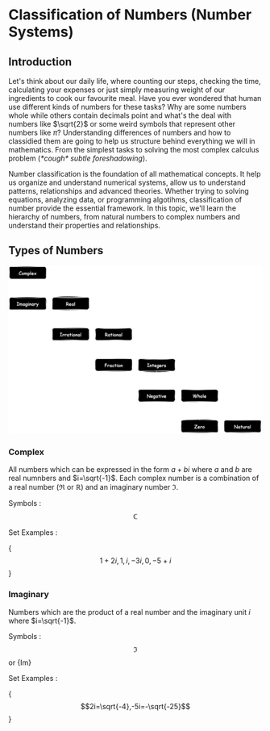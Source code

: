 # Classification of Numbers (Number Systems)

## Introduction 
Let's think about our daily life, where counting our steps, checking the time, calculating your expenses or just simply measuring weight of our ingredients to cook our favourite meal. 
Have you ever wondered that human use different kinds of numbers for these tasks? 
Why are some numbers whole while others contain decimals point and what's the deal with numbers like $\sqrt{2}$ or some weird symbols that represent other numbers like $\pi$?
Understanding differences of numbers and how to classidied them are going to help us structure behind everything we will in mathematics. 
From the simplest tasks to solving the most complex calculus problem (*\*cough\* subtle foreshadowing*).

Number classification is the foundation of all mathematical concepts.
It help us organize and understand numerical systems, allow us to understand patterns, relationships and advanced theories.
Whether trying to solving equations, analyzing data, or programming algotihms, classification of number provide the essential framework.
In this topic, we'll learn the hierarchy of numbers, from natural numbers to complex numbers and understand their properties and relationships. 

## Types of Numbers
![image](Assets/Classification_of_Numbers_Hierarchy_of_Numbers.png)

### Complex 
All numbers which can be expressed in the form $a+bi$ where $a$ and $b$ are real numnbers and $i=\sqrt{-1}$.
Each complex number is a combination of a real number ($\Re$ or $\mathbb{R}$) and an imaginary number $\Im$.

Symbols :
$$\mathbb{C}$$

Set Examples :

{$$1+2i,1,i,-3i,0,-5+i$$}

### Imaginary 
Numbers which are the product of a real number and the imaginary unit $i$ where $i=\sqrt{-1}$.

Symbols :
$$\Im$$ or {Im}

Set Examples :

{$$2i=\sqrt{-4},-5i=-\sqrt{-25}$$}
